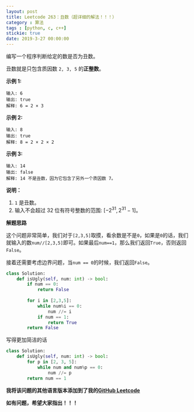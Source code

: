 ```yaml
---
layout: post
title: Leetcode 263：丑数（超详细的解法！！！）
category : 算法
tags : [python, c, c++]
stickie: true
date: 2019-3-27 00:00:00
---
```


编写一个程序判断给定的数是否为丑数。

丑数就是只包含质因数 `2, 3, 5` 的**正整数**。

**示例 1:**

```
输入: 6
输出: true
解释: 6 = 2 × 3
```

**示例 2:**

```
输入: 8
输出: true
解释: 8 = 2 × 2 × 2
```

**示例 3:**

```
输入: 14
输出: false 
解释: 14 不是丑数，因为它包含了另外一个质因数 7。
```

**说明：**

1. `1` 是丑数。
2. 输入不会超过 32 位有符号整数的范围: $[−2^{31},  2^{31} − 1]$。

**解题思路**

这个问题非常简单，我们对于`[2,3,5]`取摸，看余数是不是`0`，如果是`0`的话，我们就输入的数`num//[2,3,5]`即可。如果最后`num==1`，那么我们返回`True`，否则返回`False`。

接着还需要考虑边界问题，当`num == 0`的时候，我们返回`False`。

```python
class Solution:
    def isUgly(self, num: int) -> bool:
        if num == 0:
            return False
        
        for i in [2,3,5]:
            while num%i == 0:
                num //= i
            if num == 1:
                return True
        return False
```

写得更加简洁的话

```python
class Solution:
    def isUgly(self, num: int) -> bool:
        for p in [2, 3, 5]:
            while num and num%p == 0:
                num //= p
        return num == 1
```

**我将该问题的其他语言版本添加到了我的[GitHub Leetcode](https://github.com/luliyucoordinate/Leetcode)**

**如有问题，希望大家指出！！！**